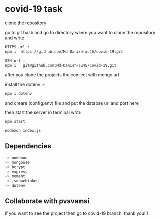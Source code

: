 #                                                      covid-19 task
clone the repository

go to git bash and go to directory where you want to clone the repository and write 


```bash
HTTPS url :
npm i  https://github.com/Md-Danish-au45/covid-19.git 

SSH url :
npm i   git@github.com:Md-Danish-au45/covid-19.git
```

after you clone the projects the connect with mongo url

install the dotenv :- 
```bash
npm i dotenv
```


and creare (config.env) file  and put the databse url and port here

then start the server in terminal
write 
```bash
npm start
```

```bash
nodemon index.js
```

## Dependencies

```bash
-> nodemon
-> mongoose 
-> bcrypt 
-> express 
-> moment 
-> jsonwebtoken 
-> dotenv 

```

## Collaborate with pvsvamsi

if you want to see the project then go to covid-19 branch.
thank you!!!
